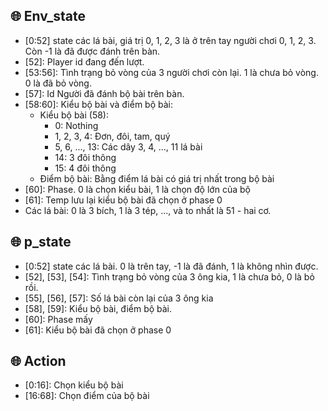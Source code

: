 ## :globe_with_meridians: Env_state
*   [0:52] state các lá bài, giá trị 0, 1, 2, 3 là  ở trên tay người chơi 0, 1, 2, 3. Còn -1 là đã được đánh trên bàn.
*   [52]: Player id đang đến lượt.
*   [53:56]: Tình trạng bỏ vòng của 3 người chơi còn lại. 1 là chưa bỏ vòng. 0 là đã bỏ vòng.
*   [57]: Id Người đã đánh bộ bài trên bàn.
*   [58:60]: Kiểu bộ bài và điểm bộ bài:
    * Kiểu bộ bài (58):
        * 0: Nothing
        * 1, 2, 3, 4: Đơn, đôi, tam, quý
        * 5, 6, ..., 13: Các dây 3, 4, ..., 11 lá bài
        * 14: 3 đôi thông
        * 15: 4 đôi thông
    * Điểm bộ bài: Bằng điểm lá bài có giá trị nhất trong bộ bài
*   [60]: Phase. 0 là chọn kiểu bài, 1 là chọn độ lớn của bộ
*   [61]: Temp lưu lại kiểu bộ bài đã chọn ở phase 0
*   Các lá bài: 0 là 3 bích, 1 là 3 tép, ..., và to nhất là 51 - hai cơ.

## :globe_with_meridians: p_state
*   [0:52] state các lá bài. 0 là trên tay, -1 là đã đánh, 1 là không nhìn được.
*   [52], [53], [54]: Tình trạng bỏ vòng của 3 ông kia, 1 là chưa bỏ, 0 là bỏ rồi.
*   [55], [56], [57]: Số lá bài còn lại của 3 ông kia
*   [58], [59]: Kiểu bộ bài, điểm bộ bài.
*   [60]: Phase mấy
*   [61]: Kiểu bộ bài đã chọn ở phase 0

## :globe_with_meridians: Action
*   [0:16]: Chọn kiểu bộ bài
*   [16:68]: Chọn điểm của bộ bài